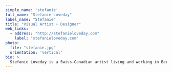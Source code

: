 ```yaml
---
simple_name: 'stefanie'
full_name: "Stefanie Loveday"
label_name: "Stefanie"
title: "Visual Artist + Designer"
web_links:
  - address: "http://stefanieloveday.com"
    label: "stefanieloveday.com"
photo:
  file: "stefanie.jpg"
  orientation: 'vertical'
bio: >
  Stefanie Loveday is a Swiss-Canadian artist living and working in Berlin, Germany. Her photographs and participatory performances explore landscape as an extension of the body. Loveday received a Masters of Fine Art in Photography from San Francisco Art Institute and a Bachelor of Media Arts from Emily Carr University. She has received the Leon and Thea Koerner Award in the Fine and Performing Arts, as well as the Helen Pitt Award. Loveday has been awarded artist residencies at Programa Red de Residencies Artísticas LOCAL, Universidad Nacional de Colombia in Bogotá and Leticia and The Hammock Residency in Vancouver, Canada.
---
```

